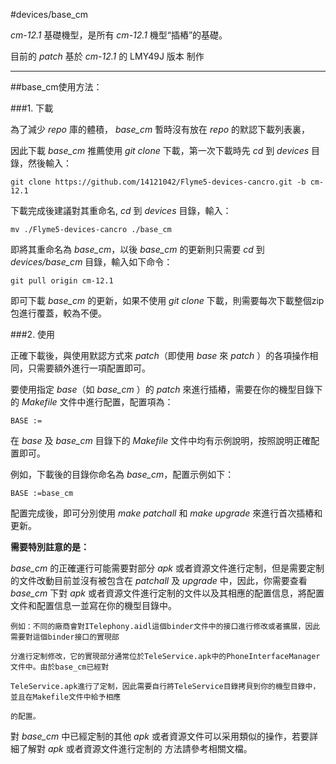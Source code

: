#devices/base_cm

*cm-12.1* 基礎機型，是所有 *cm-12.1* 機型“插樁”的基礎。

目前的 *patch* 基於 *cm-12.1* 的  LMY49J 版本  制作

********

##base_cm使用方法：

###1.	下載

為了減少 *repo* 庫的體積， *base_cm* 暫時沒有放在 *repo* 的默認下載列表裏，

因此下載 *base_cm* 推薦使用 *git clone* 下載，第一次下載時先 *cd* 到 *devices* 目錄，然後輸入：

	git clone https://github.com/14121042/Flyme5-devices-cancro.git -b cm-12.1

下載完成後建議對其重命名,  *cd* 到 *devices* 目錄，輸入：

	mv ./Flyme5-devices-cancro ./base_cm

即將其重命名為 *base_cm*，以後 *base_cm* 的更新則只需要 *cd* 到 *devices/base_cm* 目錄，輸入如下命令：

	git pull origin cm-12.1

即可下載 *base_cm* 的更新，如果不使用 *git clone* 下載，則需要每次下載整個zip包進行覆蓋，較為不便。

###2.	使用

正確下載後，與使用默認方式來 *patch*（即使用 *base* 來 *patch* ）的各項操作相同，只需要額外進行一項配置即可。

要使用指定 *base*（如 *base_cm* ）的 *patch* 來進行插樁，需要在你的機型目錄下的 *Makefile* 文件中進行配置，配置項為：

	BASE :=

在 *base* 及 *base_cm* 目錄下的 *Makefile* 文件中均有示例說明，按照說明正確配置即可。

例如，下載後的目錄你命名為 *base_cm*，配置示例如下：

	BASE :=base_cm

配置完成後，即可分別使用 *make patchall* 和 *make upgrade* 來進行首次插樁和更新。

**需要特別註意的是：**

*base_cm* 的正確運行可能需要對部分 *apk* 或者資源文件進行定制，但是需要定制的文件改動目前並沒有被包含在
*patchall* 及 *upgrade* 中，因此，你需要查看 *base_cm* 下對 *apk* 或者資源文件進行定制的文件以及其相應的配置信息，將配置文件和配置信息一並寫在你的機型目錄中。

	例如：不同的廠商會對ITelephony.aidl這個binder文件中的接口進行修改或者擴展，因此需要對這個binder接口的實現部

    分進行定制修改，它的實現部分通常位於TeleService.apk中的PhoneInterfaceManager文件中。由於base_cm已經對

    TeleService.apk進行了定制，因此需要自行將TeleService目錄拷貝到你的機型目錄中，並且在Makefile文件中給予相應

    的配置。

對 *base_cm* 中已經定制的其他 *apk* 或者資源文件可以采用類似的操作，若要詳細了解對 *apk* 或者資源文件進行定制的
方法請參考相關文檔。

